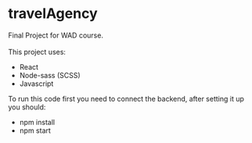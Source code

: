 # travelAgency
Final Project for WAD course.<br><br>
This project uses:

- React
- Node-sass (SCSS)
- Javascript

To run this code first you need to connect the backend, after setting it up you should:
- npm install
- npm start
